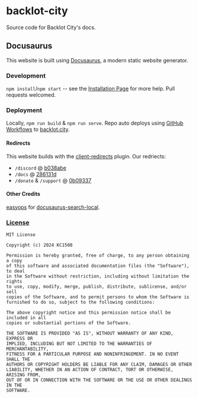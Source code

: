 # backlot-city
Source code for Backlot City's docs. 

## Docusaurus
This website is built using [Docusaurus](https://docusaurus.io/), a modern static website generator.

### Development
`npm install`/`npm start` -- see the [Installation Page](https://docusaurus.io/docs/installation) for more help. Pull requests welcomed.

### Deployment
Locally, `npm run build` & `npm run serve`. Repo auto deploys using [GitHub Workflows](.github/workflows/deploy.yml) to [backlot.city](https://backlot.city/).

#### Redirects
This website builds with the [client-redirects](https://docusaurus.io/docs/api/plugins/@docusaurus/plugin-client-redirects) plugin. Our redriects:
- `/discord` @ [b038abe](https://github.com/kchaney1508/backlot.city/commit/b038abedb1888b61329be2891bcef6ab1073f262)
- `/docs` @ [286131d](https://github.com/kchaney1508/backlot.city/commit/286131d0faa35ab3ab85a31edb0c4b5cf641c1f4)
- `/donate` & `/support` @ [0b09337](https://github.com/kchaney1508/backlot.city/commit/0b093374565f059b23d13a86295e4ca48c02138f)


#### Other Credits
[easyops](https://github.com/easyops-cn) for [docusaurus-search-local](https://github.com/easyops-cn/docusaurus-search-local).

### [License](./LICENSE)
    MIT License
    
    Copyright (c) 2024 KC1508
    
    Permission is hereby granted, free of charge, to any person obtaining a copy
    of this software and associated documentation files (the "Software"), to deal
    in the Software without restriction, including without limitation the rights
    to use, copy, modify, merge, publish, distribute, sublicense, and/or sell
    copies of the Software, and to permit persons to whom the Software is
    furnished to do so, subject to the following conditions:
    
    The above copyright notice and this permission notice shall be included in all
    copies or substantial portions of the Software.
    
    THE SOFTWARE IS PROVIDED "AS IS", WITHOUT WARRANTY OF ANY KIND, EXPRESS OR
    IMPLIED, INCLUDING BUT NOT LIMITED TO THE WARRANTIES OF MERCHANTABILITY,
    FITNESS FOR A PARTICULAR PURPOSE AND NONINFRINGEMENT. IN NO EVENT SHALL THE
    AUTHORS OR COPYRIGHT HOLDERS BE LIABLE FOR ANY CLAIM, DAMAGES OR OTHER
    LIABILITY, WHETHER IN AN ACTION OF CONTRACT, TORT OR OTHERWISE, ARISING FROM,
    OUT OF OR IN CONNECTION WITH THE SOFTWARE OR THE USE OR OTHER DEALINGS IN THE
    SOFTWARE.
